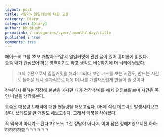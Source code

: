 ```yaml
---
layout: post
title: <일기> 일일커밋에 대한 고찰
category: Diary
categories: [Diary]
author: bbubbush
permalink: /:categories/:year/:month/:day/:title
published : true
comments: true
---
```


페이스북 그룹 '초보 개발자 모임'의 일일커밋에 관한 글이 있어 흥미롭게 읽었다.  
요즘 내가 관심있어 하는 영역이기도 하고 생각도 비슷하기에 더 뇌리에 남았다.

> 그저 수단으로서 일일커밋을 해라! 그러다 보면 코드를 보는 시간도, 만드는 시간도 늘어날 테니 결과적으로 더욱 더 나를 개발자스럽게 만들어 줄 것이다.

칼퇴하지 못하는 직장에 불만을 가지던 내가 정작 칼퇴를 해서 유튜브를 보며 시간을 죽인 나날을 생각해본다. 

요즘은 대용량 트래픽에 대한 핸들링을 해보고싶다. DB에 직접 데드락도 발생시켜보고싶다. 쓰레드풀 한 개발도 해보고싶다. 그래서 맥북을 사야겠다.  

꼭 맥북이 아니여도 된다고? 노노 그건 정답이 아니야. 이미 답은 정해져있으니깐 하하하하하하핰ㅋㅋㅋㅋㅋㅋ